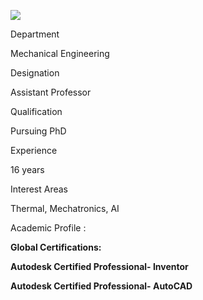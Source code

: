 [![](/sites/default/files/styles/faculty_images/public/2019-12/swapnil%20kondawar.png?itok=mH5EraR2)](/sites/default/files/2019-12/swapnil%20kondawar.png)

Department

Mechanical Engineering

Designation

Assistant Professor

Qualification

Pursuing PhD

Experience

16 years

Interest Areas

Thermal, Mechatronics, AI

Academic Profile :

**Global Certifications:**

**Autodesk Certified Professional- Inventor**

**Autodesk Certified Professional- AutoCAD**
